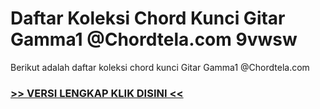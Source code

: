 
 # Daftar Koleksi Chord  Kunci Gitar Gamma1 @Chordtela.com 9vwsw


Berikut adalah daftar koleksi chord  kunci Gitar Gamma1 @Chordtela.com

###  <a href="https://shortlighzx.web.app?sq=Daftar Koleksi Chord  Kunci Gitar Gamma1 @Chordtela.com"> >> VERSI LENGKAP KLIK DISINI << </a>
